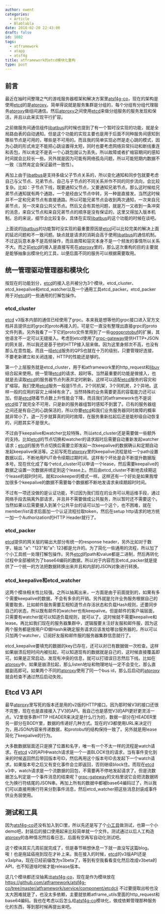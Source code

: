 ```yaml
---
author: owent
categories:
  - Article
  - Blablabla
date: 2018-02-20 22:43:00
draft: false
id: 1802
tags:
  - atframework
  - atapp
  - atsf4g
title: atframework的etcd模块化重构
type: post
---
```


## 前言

最近在抽时间整理之气的游戏服务器框架和解决方案里[atsf4g-co][2]，现在的架构是使用[etcd][3]的是[atproxy][4]。简单得说就是服务集群是分组的，每个分组有分组代理服务[atproxy][4]做组间通信。然后[atproxy][4]之间使用[etcd][3]来做分组服务的服务发现和保活，并且以此来实现平行扩容。

之前做服务间通信组件[libatbus][5]的时候也提到了有一个暂时没实现的功能，就是全局路由表的自动通知。但是这个功能的实现主要也是用于后面不同种服务间感知到哪些节点是可用的，哪些是不可用的。而且我的简单实现必然是走心跳的模式，因为心跳的形式肯定不能把心跳设置得太短，同时也要考虑网络异常抖动和断线重连和丢包，所以肯定不是丢一个心跳包就认为丢失。所以故障或者扩缩容期间的感知时间就会比较长一些。另外就是因为可能有网络孤岛问题，所以可能短期内数据不一致（当然肯定会保证最终一致性）。

再加上由于[libatbus][5]是支持多级父子节点关系的，所以变化通知和同步包就要考虑自己与父节点、兄弟节点、自己与子节点的不同关系并作不同的同步流向，会比较复杂。比如：子节点下线，既要通知父节点，又要通知兄弟节点。那么这时候给兄弟节点通知就有两个通路，一个是经由父节点中转，另一种是直接发。当然这时候并不一定和兄弟节点有直接通路。所以可能兄弟节点会收到两次通知，一次来自兄弟节点，另一次来自公共父节点。然后又会有其他问题，就是万一又收到一条冲突的消息，来自父节点和来自兄弟节点的顺序是没有保证的，这里又得加入版本机制。总的来说，细节会比较复杂，具体在实现[libatbus][5]的这个功能的时候在谈吧。

上面说的[libatbus][5]的功能暂时没实现的最重要原因是[etcd][3]可以比较完美的解决上面的延迟问题和不一致问题。缺点就是请求的消耗会高于使用[libatbus][5]的通信机制。不过这玩意本身不是高频操作，而且故障和容灾本身不是一个频发的事情所以关系不大。而之前[etcd][3]的接入是直接写死在[atproxy][4]里的，那么这次重构的目的主要就是能够抽象出模块化的工具，以便后面不同的服务可以根据需要取用。

## 统一管理驱动管理器和模块化

按现在的功能划分，[etcd][3]的接入总共被分为3个模块，etcd_cluster、etcd_keepalive和etcd_watcher以及一个通用工具etcd_packer。etcd_packer用于对[etcd][3]的一些通用的打解包操作。

### etcd_cluster 

[etcd][3] v3版本内部的通信已经使用了grpc。本来我是想等他的grpc接口进入官方文档并且提供出的grpc的proto再接入的，可是它一直没有整理出直接grpc的proto文件列表。另外我看了一下它的proto文件里用到了一些[gogoprotobuf][7]的扩展，其他语言不一定可以无缝接入。考虑到etcd使用了[grpc-gateway][6]提供HTTP+JSON的网关层，所以我还是基于他的HTTP接入层来做。因为这里身频次不高，也没有那么在意性能。而且一组[etcd][3]服务的QPS也就在十万的级别，只要管理好连接，不要老新建立和关闭连接，HTTP的性能还是够的。

第一个上层服务就是etcd_cluster，用于和atframework里的http_request和[libuv][8]结合起来使用。统一管理[etcd][3]的请求、超时等。当然最重要的功能是做接入，也就是去读取[etcd][3]的服务器节点列表并定时刷新。这样可以适配[etcd][3]服务的容灾和扩缩容。我们使用[etcd][3]服务一般是5节点，2个同机架，3个同机房，2个异地。这样一般的应用的容灾上绰绰有余了。当然特殊的业务需要更高的容载能力还可以加，但是[etcd][3]随着节点数上升性能会下降，而且我们的atframework也不是说[etcd][3]挂了就完全不可用，只是新的服务器组暂时感知不到罢了。已有的服务器组之间还是有自己的心跳保活的，所以你要[etcd][3]和我们业务服务器同时故障的概率就非常小了。退一万步就算真的同时故障，在服务重新拉起后还是能秒级自动恢复的，问题其实不是很大。

不过由于keepalive和watcher比较特殊，所以etcd_cluster还是需要做一些额外的支持。比如[etcd][3]的节点切换和watcher的请求超时后需要自动重新发起watcher请求；[etcd][3]的服务节点切换后需要立即发起一次keepalive的数据确认和定期自动发起keepalive保活等。之前写死在[atproxy][4]里的keepalive流程是给一个path设置数据以后，不断地用PUT命令续期过期时间。这样有个坏处是会不断提升数据版本号。现在优化成了每个etcd_cluster可以申请一个lease，然后需要keepalive的数据之设置一次数据并绑定到这个lease上。然后由etcd_cluster不断地去续期这个lease的超时时间，就和zookeeper的模式一样。这样还有一个好处是如果我增加很多个keepalive的数据不需要每个数据都不断地发请求来续期超时时间。

不过有一项还没做的是认证功能，不过因为我们现在的业务可以用运维手段，通过网络手段去隔离外部请求，并且并不需要做成公共服务，所以暂时还不需要这个。当然如果以后需要接入到某个公共平台的话可以加一个这个，也不困难，就在member/list请求后面加一个认证流程拉取token，然后在setup http请求的地方统一加一个Authorization的HTTP Header就行了。

### etcd_packer

[etcd][3]提供的网关层的输出大部分有统一的response header，另外比如对于数字，输出 "a": "123"和"a": 123都是允许的。为了简化一些通用的流程，所以加了个小工具统一处理打解包操作。另外[etcd][3]的path和value都是二进制，然后再转化过程中全部被转为了base64编码的数据，所以对于内容而言etcd_packer就是提供了一个统一的方法把数据转换出来并且和内部的JSON对象进行转换。

### etcd_keepalive和etcd_watcher

这两个模块相关性比较强。之所以抽离出来，一方面是由于前面提到的，如果有多个需要keepalive的数据，不会有多余的开销。另外就是允许业务服务根据自己的需要取舍。比如邮件服务需要互相知道节点存活状态和负载Hash规则，还要同步自己的状态，所以既有邮件的watcher也有keepalive。但是邮件的客户端层面，只需要有watcher就可以知道负载规则，就可以了。这时候就不需要keepalive和lease。再比如我们现在的服务器集群中，逻辑服要关注好友服和邮件服，因为这两个服务都是按用户ID做Hash来确定服务请求应该发给哪台服务器的，所以可以只加两个watcher，订阅好友服和邮件服的服务器集群信息就行了。

etcd_keepalive要填充的数据的key已存在，还可以对已有数据做一次检查。这样如果崩溃后短时间内被拉起，可以知道现有的数据就是自己的，这时候直接覆盖即可。如果是正常启动，发现有冲突的信息，就可以打错误日志然后下线。比如在[atproxy][4]中，如果是崩溃拉起，那么listen地址和物理地址一定不会变化，那么直接副高即可。如果两个不同的[atproxy][4]使用了同一个bus id，那么后启动的[atproxy][4]就会检查不通过然后启动失败。

## Etcd V3 API

最早[atproxy][4]里写死的版本还是用的v2版的HTTP接口。因为那时候V3的接口还很不完整，现在也是直接接入了V3的API。我自己也是感觉V3的API更好更灵活一点。V2里很多靠HTTP HEADER来决定是什么行为的，数据一部分在HEADER里另一部分在BODY里，数据的传递好几种方式。现在的V3都使用URL来决定行为，用JSON内容来传递数据，和protobuf的结构保持一致了。另外就是用lease简化了keepalive的行为。

大多数数据层面还只是换了位置和名字，唯一有一个不太一样的流程是watch请求。在[etcd][3] v2的API中watch请求是一个一直BLOCK住的请求，当有事件变化到来的时候返回然后带回版本号ID，然后再用这个版本号ID去发起下一个watch请求。如果版本号之后又有变化事件会立即返回，否则继续block住。而现在[etcd][3] v3中，watch请求是一个流数据的回包，不需要再不停地发起请求了。但是流数据怎么判定是一个事件消息的结束呢？[grpc-gateway][6]的文档里说它会把流数据转化为换行符结尾的JSON串。再加上所有的数据中都被base64编码过了，所以我们可以直接用换行符来分割事件消息，然后etcd_watcher把这些消息封装成事件供业务层使用。

## 测试和工具

因为[atsf4g-co][2]还没有加入到CI里，所以先还是写了个[小工具][9]做测试，也算一个小demo吧，封装后的接口使用起来比较简单就一个文件。测试通过以后人工构造[atproxy][4]的各种情况然后看日志。后面有空再写自动化测试吧。

这个模块其实几周前就完成了，但是春节嘛想休息一下就一直没写这篇blog。唉！也是拖延癌拖到现在才补上来。我在接入的时候，[etcd][3]的v3版API还是v3alpha，现在已经前缀改为v3beta了，等到有空我看看变化然后改成v3beta的API，也不知道啥时候才能release版本。

这几个模块都还没抽离出[atsf4g-co][2]，现在是作为模块放在 https://github.com/atframework/atsf4g-co/tree/master/atframework/service/component/etcdcli 不过要提取出啦也没太大困难就是了，也没太多依赖，主要就依赖atframe_utils里面的http_request和base64编码。我也在考虑以后怎么给[atsf4g-co][2]模块化，做成依赖管理那种服务化的东西，等到那时候再提出来吧。

[1]: https://github.com/atframework
[2]: https://github.com/atframework/atsf4g-co
[3]: https://coreos.com/etcd
[4]: https://github.com/atframework/atsf4g-co/tree/master/atframework/service/atproxy
[5]: https://github.com/atframework/libatbus
[6]: https://github.com/grpc-ecosystem/grpc-gateway
[7]: https://github.com/gogo/protobuf
[8]: https://libuv.org
[9]: https://github.com/atframework/atsf4g-co/tree/master/src/tools/etcd-watcher